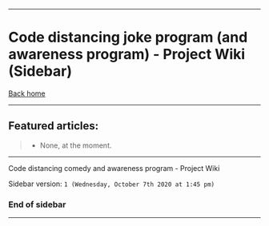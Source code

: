 
***

# Code distancing joke program (and awareness program) - Project Wiki (Sidebar)

[Back home](https://github.com/seanpm2001/Code-distancing/wiki/)

***

## Featured articles:

> * None, at the moment.

***

Code distancing comedy and awareness program - Project Wiki

Sidebar version: `1 (Wednesday, October 7th 2020 at 1:45 pm)`

### End of sidebar

***
